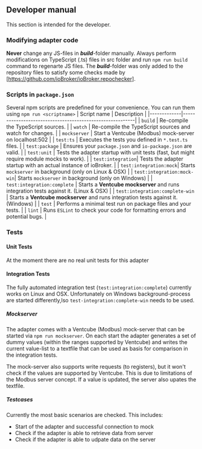 ## Developer manual
This section is intended for the developer.

### Modifying adapter code
**Never** change any JS-files in ***build***-folder manually. Always perform modifications on TypeScript (.ts) files in src folder and run `npm run build` command to regenarte JS files. The ***build***-folder was only added to the repository files to satisfy some checks made by [https://github.com/ioBroker/ioBroker.repochecker].

### Scripts in `package.json`
Several npm scripts are predefined for your convenience. You can run them using `npm run <scriptname>`
| Script name | Description                                              |
|-------------|----------------------------------------------------------|
| `build`    | Re-compile the TypeScript sources.                       |
| `watch`     | Re-compile the TypeScript sources and watch for changes. |
| `mockserver` | Start a Ventcube (Modbus) mock-server on localhost:502 |
| `test:ts`   | Executes the tests you defined in `*.test.ts` files.     |
| `test:package`    | Ensures your `package.json` and `io-package.json` are valid. |
| `test:unit`       | Tests the adapter startup with unit tests (fast, but might require module mocks to work). |
| `test:integration`| Tests the adapter startup with an actual instance of ioBroker. |
| `test:integration:mock`| Starts `mockserver` in background (only on Linux & OSX) |
| `test:integration:mock-win`| Starts `mockserver` in background (only on Windows) |
| `test:integration:complete` | Starts a **Ventcube mockserver** and runs integration tests against it. (Linux & OSX) |
| `test:integration:complete-win` | Starts a **Ventcube mockserver** and runs integration tests against it. (Windows) |
| `test` | Performs a minimal test run on package files and your tests. |
| `lint` | Runs `ESLint` to check your code for formatting errors and potential bugs. |

### Tests

#### Unit Tests
At the moment there are no real unit tests for this adapter

#### Integration Tests
The fully automated integration test (`test:integration:complete`) currently works on Linux and OSX. Unfortunately on Windows background-process are started differently,lso `test-integration:complete-win` needs to be used. 

##### Mockserver
The adapter comes with a Ventcube (Modbus) mock-server that can be started via `npm run mockserver`. On each start the adapter generates a set of dummy values (within the ranges supported by Ventcube) and writes the current value-list to a textfile that can be used as basis for comparison in the integration tests.

The mock-server also supports write requests (to registers), but it won't check if the values are supported by Ventcube. This is due to limitations of the Modbus server concept. If a value is updated, the server also upates the textfile.

##### Testcases
Currently the most basic scenarios are checked. This includes:
- Start of the adapter and successful connection to mock
- Check if the adapter is able to retrieve data from server
- Check if the adapter is able to udpate data on the server

